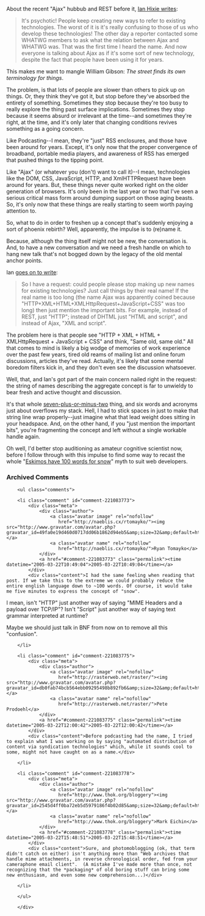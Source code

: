 About the recent "Ajax" hubbub and REST before it, [Ian Hixie writes][hix]:

  > It's psychotic! People keep creating new ways to refer to existing technologies. The worst of it is it's really confusing to those of us who develop these technologies! The other day a reporter contacted some WHATWG members to ask what the relation between Ajax and WHATWG was. That was the first time I heard the name. And now everyone is talking about Ajax as if it's some sort of new technology, despite the fact that people have been using it for years.

  This makes me want to mangle William Gibson:  *The street finds its own terminology for things*.

  The problem, is that lots of people are slower than others to pick up on things.  Or, they think they've got it, but stop before they've absorbed the entirety of something.    Sometimes they stop because they're too busy to really explore the thing past surface implications.  Sometimes they stop because it seems absurd or irrelevant at the time--and sometimes they're right, at the time, and it's only later that changing conditions revives something as a going concern.
  
  Like Podcasting--I mean, they're "just" RSS enclosures, and those have been around for years.  Except, it's only now that the proper convergence of broadband, portable media players, and awareness of RSS has emerged that pushed things to the tipping point.  

  Like "Ajax" (or whatever you (don't) want to call it)--I mean, technologies like the DOM, CSS, JavaScript, HTTP, and XmlHTTPRequest have been around for years.  But, these things never quite worked right on the older generation of browsers.  It's only been in the last year or two that I've seen a serious critical mass form around dumping support on those aging beasts.  So, it's only now that these things are really starting to seem worth paying attention to.
  
  So, what to do in order to freshen up a concept that's suddenly enjoying a sort of phoenix rebirth?  Well, apparently, the impulse is to (re)name it.  
  
  Because, although the thing itself might not be new, the conversation is.  And, to have a new conversation and we need a fresh handle on which to hang new talk that's not bogged down by the legacy of the old mental anchor points.
  
  Ian [goes on to write][hix]:
  
  > So I have a request: could people please stop making up new names for existing technologies? Just call things by their real name! If the real name is too long (the name Ajax was apparently coined because "HTTP+XML+HTML+XMLHttpRequest+JavaScript+CSS" was too long) then just mention the important bits. For example, instead of REST, just "HTTP"; instead of DHTML just "HTML and script", and instead of Ajax, "XML and script".
  
  The problem here is that people see "HTTP + XML + HTML + XMLHttpRequest + JavaScript + CSS" and think, "Same old, same old."  All that comes to mind is likely a big wodge of memories of work experience over the past few years, tired old reams of mailing list and online forum discussions, articles they've read.  Actually, it's likely that some mental boredom filters kick in, and they don't even see the discussion whatsoever.
  
  Well, that, and Ian's got part of the main concern nailed right in the request: the string of names describing the aggregate concept is far to unwieldy to bear fresh and active thought and discussion.  
  
  It's that whole [seven-plus-or-minus-two][seven] thing, and six words and acronyms just about overflows my stack.  Hell, I had to stick spaces in just to make that string line wrap properly--just imagine what that lead weight does sitting in your headspace.  And, on the other hand, if you "just mention the important bits", you're fragmenting the concept and left without a single workable handle again.
  
  [seven]:http://www.well.com/user/smalin/miller.html
  
  Oh well, I'd better stop auditioning as amateur cognitive scientist now, before I follow through with this impulse to find some way to recast the whole "[Eskimos have 100 words for snow][eskimos]" myth to suit web developers.
  
   [eskimos]:http://www.public.iastate.edu/~honeyl/derrida/eskimos.html
    
   [hix]:http://ln.hixie.ch/?start=1111339822&#38;count=1

<div id="comments" class="comments archived-comments">
            <h3>Archived Comments</h3>
            
        <ul class="comments">
            
        <li class="comment" id="comment-221083773">
            <div class="meta">
                <div class="author">
                    <a class="avatar image" rel="nofollow" 
                       href="http://naeblis.cx/rtomayko/"><img src="http://www.gravatar.com/avatar.php?gravatar_id=49fa0e19d460d0717dd06b1862d94eb5&amp;size=32&amp;default=http://mediacdn.disqus.com/1320279820/images/noavatar32.png"/></a>
                    <a class="avatar name" rel="nofollow" 
                       href="http://naeblis.cx/rtomayko/">Ryan Tomayko</a>
                </div>
                <a href="#comment-221083773" class="permalink"><time datetime="2005-03-22T10:49:04">2005-03-22T10:49:04</time></a>
            </div>
            <div class="content">I had the same feeling when reading that post. If we take this to the extreme we could probably reduce the entire english language down to ~100 words. Of course, it would take me five minutes to express the concept of "snow".

I mean, isn't "HTTP" just another way of saying "MIME Headers and a payload over TCP/IP"? Isn't "Script" just another way of saying text grammar interpreted at runtime?

Maybe we should just talk in BNF from now on to remove all this "confusion".</div>
            
        </li>
    
        <li class="comment" id="comment-221083775">
            <div class="meta">
                <div class="author">
                    <a class="avatar image" rel="nofollow" 
                       href="http://rasterweb.net/raster/"><img src="http://www.gravatar.com/avatar.php?gravatar_id=db0fab74bcb564ebb09295498b892fb6&amp;size=32&amp;default=http://mediacdn.disqus.com/1320279820/images/noavatar32.png"/></a>
                    <a class="avatar name" rel="nofollow" 
                       href="http://rasterweb.net/raster/">Pete Prodoehl</a>
                </div>
                <a href="#comment-221083775" class="permalink"><time datetime="2005-03-22T12:00:42">2005-03-22T12:00:42</time></a>
            </div>
            <div class="content">Before podcasting had the name, I tried to explain what I was working on by saying "automated distribution of content via syndication technologies" which, while it sounds cool to some, might not have caught on as a name.</div>
            
        </li>
    
        <li class="comment" id="comment-221083778">
            <div class="meta">
                <div class="author">
                    <a class="avatar image" rel="nofollow" 
                       href="http://www.thok.org/bloggery"><img src="http://www.gravatar.com/avatar.php?gravatar_id=2545d4ff0ba72eb5d5979186f4b02d85&amp;size=32&amp;default=http://mediacdn.disqus.com/1320279820/images/noavatar32.png"/></a>
                    <a class="avatar name" rel="nofollow" 
                       href="http://www.thok.org/bloggery">Mark Eichin</a>
                </div>
                <a href="#comment-221083778" class="permalink"><time datetime="2005-03-22T15:48:51">2005-03-22T15:48:51</time></a>
            </div>
            <div class="content">Sure, and photomoblogging (ok, that term didn't catch on either) isn't anything more than "Web archives that handle mime attachments, in reverse chronological order, fed from your cameraphone email client".  (A mistake I've made more than once, not recognizing that the *packaging* of old boring stuff can bring some new enthusiasm, and even some new comprehension...)</div>
            
        </li>
    
        </ul>
    
        </div>
    
